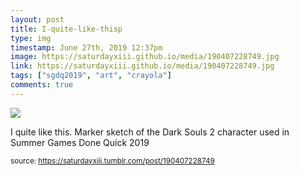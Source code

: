 ```yaml
---
layout: post
title: I-quite-like-thisp
type: img
timestamp: June 27th, 2019 12:37pm
image: https://saturdayxiii.github.io/media/190407228749.jpg
link: https://saturdayxiii.github.io/media/190407228749.jpg
tags: ["sgdq2019", "art", "crayola"]
comments: true
---
```

<img src="https://saturdayxiii.github.io/media/190407228749.jpg"/>

I quite like this.
Marker sketch of the Dark Souls 2 character used in Summer Games Done Quick 2019
<br/>
 
  
<small>source: https://saturdayxiii.tumblr.com/post/190407228749</small>